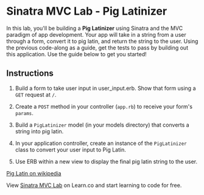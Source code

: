 
# Sinatra MVC Lab - Pig Latinizer

In this lab, you'll be building a **Pig Latinizer** using Sinatra and the MVC paradigm of app development. Your app will take in a string from a user through a form, convert it to pig latin, and return the string to the user. Using the previous code-along as a guide, get the tests to pass by building out this application. Use the guide below to get you started!

## Instructions

1. Build a form to take user input in user_input.erb. Show that form using a `GET` request at `/`.

2. Create a `POST` method in your controller (`app.rb`) to receive your form's `params`.

3. Build a `PigLatinizer` model (in your models directory) that converts a string into pig latin.

4. In your application controller, create an instance of the `PigLatinizer` class to convert your user input to Pig Latin.

5. Use ERB within a new view to display the final pig latin string to the user.



<a href='https://en.wikipedia.org/wiki/Pig_Latin'>Pig Latin on wikipedia</a>

<p class='util--hide'>View <a href='https://learn.co/lessons/sinatra-mvc-lab'>Sinatra MVC Lab</a> on Learn.co and start learning to code for free.</p>
